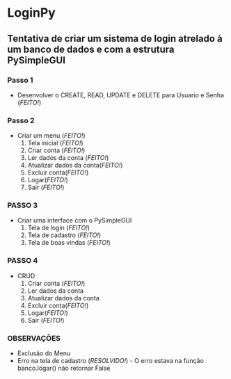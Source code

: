 # LoginPy
## Tentativa de criar um sistema de login atrelado à um banco de dados e com a estrutura PySimpleGUI

### Passo 1
* Desenvolver o CREATE, READ, UPDATE e DELETE para Usuario e Senha (*FEITO!*)  

### Passo 2
* Criar um menu (*FEITO!*)  
  1. Tela inicial (*FEITO!*)  
  2. Criar conta (*FEITO!*)  
  3. Ler dados da conta (*FEITO!*)  
  4. Atualizar dados da conta(*FEITO!*)  
  5. Excluir conta(*FEITO!*)  
  6. Logar(*FEITO!*)  
  7. Sair (*FEITO!*)  

### PASSO 3
* Criar uma interface com o PySimpleGUI
  1. Tela de login (*FEITO!*)  
  2. Tela de cadastro (*FEITO!*)  
  3. Tela de boas vindas (*FEITO!*)  

### PASSO 4
* CRUD
  1. Criar conta (*FEITO!*)  
  2. Ler dados da conta  
  3. Atualizar dados da conta  
  4. Excluir conta(*FEITO!*)  
  5. Logar(*FEITO!*)  
  6. Sair (*FEITO!*) 

### OBSERVAÇÕES
* Exclusão do Menu  
* Erro na tela de cadastro (*RESOLVIDO!*) - O erro estava na função banco.logar() não retornar False